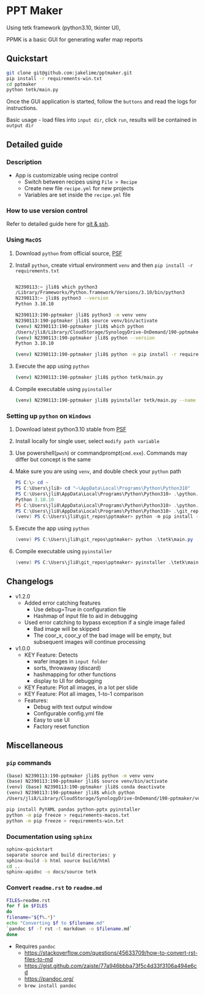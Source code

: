 # PPT Maker

Using tetk framework (python3.10, tkinter UI),

PPMK is a basic GUI for generating wafer map reports

## Quickstart

```bash
git clone git@github.com:jakelime/pptmaker.git
pip install -r requirements-win.txt
cd pptmaker
python tetk/main.py
```

Once the GUI application is started, follow the `buttons` and read the logs for instructions.

Basic usage - load files into `input dir`, click `run`, results will be contained in `output dir`

## Detailed guide

### Description

- App is customizable using recipe control
  - Switch between recipes using `File > Recipe`
  - Create new file `recipe.yml` for new projects
  - Variables are set inside the `recipe.yml` file

### How to use version control

Refer to detailed guide here for [git & ssh](https://github.com/jakelime/guide-git-ssh/).

### Using `MacOS`

1. Download `python` from official source,
   [PSF](https://www.python.org/downloads/macos/)

1. Install `python`, create virtual environment `venv` and then `pip install -r requirements.txt`

   ```bash

   N2390113:~ jli8$ which python3
   /Library/Frameworks/Python.framework/Versions/3.10/bin/python3
   N2390113:~ jli8$ python3 --version
   Python 3.10.10

   N2390113:190-pptmaker jli8$ python3 -m venv venv
   N2390113:190-pptmaker jli8$ source venv/bin/activate
   (venv) N2390113:190-pptmaker jli8$ which python
   /Users/jli8/Library/CloudStorage/SynologyDrive-OnDemand/190-pptmaker/venv/bin/python
   (venv) N2390113:190-pptmaker jli8$ python --version
   Python 3.10.10

   (venv) N2390113:190-pptmaker jli8$ python -m pip install -r requirements-macos.txt
   ```

1. Execute the app using `python`

   ```bash
   (venv) N2390113:190-pptmaker jli8$ python tetk/main.py
   ```

1. Compile executable using `pyinstaller`
   ```bash
   (venv) N2390113:190-pptmaker jli8$ pyinstaller tetk/main.py --name tetk --add-data=tetk/bundles/\*:bundles/ --windowed --icon=icon.png
   ```

### Setting up `python` on `Windows`

1.  Download latest python3.10 stable from [PSF](https://www.python.org/downloads/)

1.  Install locally for single user, select `modify path variable`

1.  Use powershell(`pwsh`) or commandprompt(`cmd.exe`). Commands may differ but concept is the same

1.  Make sure you are using `venv`, and double check your `python` path

    ```powershell
    PS C:\> cd ~
    PS C:\Users\jli8> cd "~\AppData\Local\Programs\Python\Python310"
    PS C:\Users\jli8\AppData\Local\Programs\Python\Python310> .\python.exe --version
    Python 3.10.10
    PS C:\Users\jli8\AppData\Local\Programs\Python\Python310> .\python.exe -m venv ~\git_repos\pptmaker\venv
    PS C:\Users\jli8\AppData\Local\Programs\Python\Python310> .\git_repos\pptmaker\venv\Scripts\activate
    (venv) PS C:\Users\jli8\git_repos\pptmaker> python -m pip install -r requirements-win.txt
    ```

1.  Execute the app using `python`

    ```powershell
    (venv) PS C:\Users\jli8\git_repos\pptmaker> python .\tetk\main.py
    ```

1.  Compile executable using `pyinstaller`
    ```powershell
    (venv) PS C:\Users\jli8\git_repos\pptmaker> pyinstaller .\tetk\main.py --name tetk --add-data "tetk/bundles/*;bundles/" --windowed --icon="tetk/bundles/icon.ico" --noconfirm
    ```

## Changelogs

- v1.2.0
  - Added error catching features
    - Use debug=True in configuration file
    - Hashmap of input file to aid in debugging
  - Used error catching to bypass exception if a single image failed
    - Bad image will be skipped
    - The coor_x, coor_y of the bad image will be empty, but
      subsequent images will continue processing
- v1.0.0
  - KEY Feature: Detects
    - wafer images in `input folder`
    - sorts, throwaway (discard)
    - hashmapping for other functions
    - display to UI for debugging
  - KEY Feature: Plot all images, in a lot per slide
  - KEY Feature: Plot all images, 1-to-1 comparison
  - Features:
    - Debug with text output window
    - Configurable config.yml file
    - Easy to use UI
    - Factory reset function

## Miscellaneous

### `pip` commands

```bash
(base) N2390113:190-pptmaker jli8$ python -m venv venv
(base) N2390113:190-pptmaker jli8$ source venv/bin/activate
(venv) (base) N2390113:190-pptmaker jli8$ conda deactivate
(venv) N2390113:190-pptmaker jli8$ which python
/Users/jli8/Library/CloudStorage/SynologyDrive-OnDemand/190-pptmaker/venv/bin/python

pip install PyYAML pandas python-pptx pyinstaller
python -m pip freeze > requirements-macos.txt
python -m pip freeze > requirements-win.txt
```

### Documentation using `sphinx`

```bash
sphinx-quickstart
separate source and build directories: y
sphinx-build -b html source build/html
cd ..
sphinx-apidoc -o docs/source tetk
```

### Convert `readme.rst` to `readme.md`

```bash
FILES=readme.rst
for f in $FILES
do
filename="${f%.*}"
echo "Converting $f to $filename.md"
`pandoc $f -f rst -t markdown -o $filename.md`
done
```

- Requires `pandoc`
  - <https://stackoverflow.com/questions/45633709/how-to-convert-rst-files-to-md>
  - <https://gist.github.com/zaiste/77a946bbba73f5c4d33f3106a494e6cd>
  - <https://pandoc.org/>
  - `brew install pandoc`
